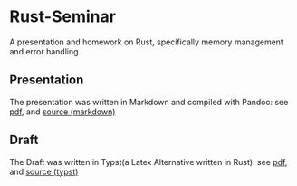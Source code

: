 # Rust-Seminar

A presentation and homework on Rust, specifically memory management and error handling. 

## Presentation 

The presentation was written in Markdown and compiled with Pandoc: 
see [pdf](./presentation/slides.pdf), and 
[source (markdown)](./presentation/slides.md)


## Draft

The Draft was written in Typst(a Latex Alternative written in Rust): 
see [pdf](./ausarbeitung/main.pdf), and
[source (typst)](./ausarbeitung/main.typ)
